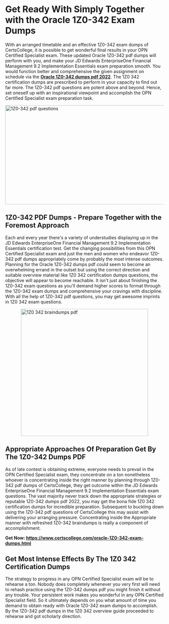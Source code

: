 <h1><strong>Get Ready With Simply Together with the Oracle 1Z0-342 Exam Dumps&nbsp;</strong></h1>
<p><span style="font-weight: 400;">With an arranged timetable and an effective  1Z0-342 exam dumps of CertsCollege, it is possible to get wonderful final results in your OPN Certified Specialist exam. These updated Oracle 1Z0-342 pdf dumps will perform with you, and make your JD Edwards EnterpriseOne Financial Management 9.2 Implementation Essentials exam preparation smooth. You would function better and comprehensive the given assignment on schedule via the <strong><a href="https://www.certscollege.com/oracle-1Z0-342-exam-dumps.html">Oracle 1Z0-342 dumps pdf 2022</a></strong>. The 1Z0 342 certification dumps are prescribed to perform in your capacity to find out far more. The  1Z0-342 pdf questions are potent above and beyond. Hence, set oneself up with an inspirational viewpoint and accomplish the OPN Certified Specialist exam preparation task.&nbsp;</span></p>
<p><span style="font-weight: 400;"><img style="display: block; margin-left: auto; margin-right: auto;" src="https://i.ibb.co/CPDK3ps/Yellow-and-Blue-Initiative-Blog-Banner.png" alt="1Z0-342 pdf questions" width="559" height="315" /></span></p>
<h2><strong>1Z0-342 PDF Dumps - Prepare Together with the Foremost Approach</strong></h2>
<p><span style="font-weight: 400;">Each and every year there's a variety of understudies displaying up in the JD Edwards EnterpriseOne Financial Management 9.2 Implementation Essentials certification test. Get the changing possibilities from this OPN Certified Specialist exam and just the men and women who endeavor 1Z0-342 pdf dumps appropriately come by probably the most intense outcomes. Planning for the Oracle 1Z0-342 dumps pdf could seem to become an overwhelming errand in the outset but using the correct direction and suitable overview material like 1Z0 342 certification dumps questions, the objective will appear to become reachable. It isn't just about finishing the 1Z0-342 exam questions as you'll demand higher scores to format through the 1Z0-342 exam dumps and comprehensive your cravings with discipline. With all the help of 1Z0-342 pdf questions, you may get awesome imprints in 1Z0 342 exam questions.</span></p>
<p><span style="font-weight: 400;"><a href="https://tinyurl.com/yb2jvtlf"><img style="display: block; margin-left: auto; margin-right: auto;" src="https://i.ibb.co/9tMrhdY/Teacher-Appreciation-Invitation.png" alt="1Z0 342 braindumps pdf " width="404" height="404" /></a></span></p>
<h2><strong>Appropriate Approaches Of Preparation Get By The 1Z0-342 Dumps PDF</strong></h2>
<p><span style="font-weight: 400;">As of late contest is obtaining extreme, everyone needs to prevail in the OPN Certified Specialist exam, they concentrate on a ton nonetheless whoever is concentrating inside the right manner by planning through 1Z0-342 pdf dumps of CertsCollege, they get outcome within the JD Edwards EnterpriseOne Financial Management 9.2 Implementation Essentials exam questions. The vast majority never track down the appropriate strategies or reputable 1Z0-342 dumps pdf 2022, you may get the bona fide 1Z0 342 certification dumps for incredible preparation. Subsequent to buckling down using the  1Z0-342 pdf questions of CertsCollege this may assist with delivering your arranging pressure. Concentrating inside the Appropriate manner with refreshed 1Z0-342 braindumps is really a component of accomplishment.</span></p>
<p><span style="font-weight: 400;"><strong>Get Now: <a href="https://www.certscollege.com/oracle-1Z0-342-exam-dumps.html">https://www.certscollege.com/oracle-1Z0-342-exam-dumps.html</a></strong></span></p>
<h2><strong>Get Most Intense Effects By The 1Z0 342 Certification Dumps</strong></h2>
<p><span style="font-weight: 400;">The strategy to progress in any OPN Certified Specialist exam will be to rehearse a ton. Nobody does completely whenever you very first will need to rehash practice using the 1Z0-342 dumps pdf you might finish it without any trouble. Your persistent work makes you wonderful in any OPN Certified Specialist field. So it ultimately depends on you what amount of time you demand to obtain ready with Oracle 1Z0-342 exam dumps to accomplish. By the 1Z0-342 pdf dumps in the 1Z0 342 overview guide proceeded to rehearse and got scholarly direction.</span></p>
